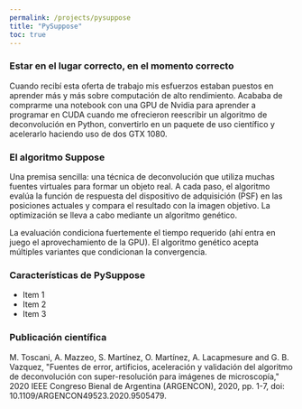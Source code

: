 ```yaml
---
permalink: /projects/pysuppose
title: "PySuppose"
toc: true
---
```


### Estar en el lugar correcto, en el momento correcto

Cuando recibí esta oferta de trabajo mis esfuerzos estaban puestos en aprender 
más y más sobre computación  de alto rendimiento. Acababa de comprarme una 
notebook con una GPU de Nvidia para aprender a programar en CUDA cuando me 
ofrecieron reescribir un algoritmo de deconvolución en Python, convertirlo en 
un paquete de uso científico y acelerarlo haciendo uso de dos GTX 1080.

### El algoritmo Suppose

Una premisa sencilla: una técnica de deconvolución que utiliza muchas fuentes
virtuales para formar un objeto real. A cada paso, el algoritmo evalúa la 
función de respuesta del dispositivo de adquisición (PSF) en las posiciones
actuales y compara el resultado con la imagen objetivo. La optimización se lleva
a cabo mediante un algoritmo genético.

La evaluación condiciona fuertemente el tiempo requerido (ahí entra en juego
el aprovechamiento de la GPU). El algoritmo genético acepta múltiples variantes
que condicionan la convergencia. 

### Características de PySuppose

- Item 1
- Item 2
- Item 3

### Publicación científica
M. Toscani, A. Mazzeo, S. Martínez, O. Martínez, A. Lacapmesure and G. B. Vazquez, "Fuentes de error, artificios, aceleración y validación del algoritmo de deconvolución con super-resolución para imágenes de microscopía," 2020 IEEE Congreso Bienal de Argentina (ARGENCON), 2020, pp. 1-7, doi: 10.1109/ARGENCON49523.2020.9505479.

